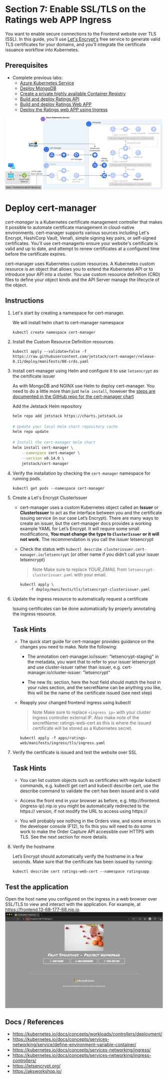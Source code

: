 Section 7: Enable SSL/TLS on the Ratings web APP Ingress
==

You want to enable secure connections to the Frontend website over TLS (SSL). In this guide, you'll use [Let's Encrypt's](https://letsencrypt.org/) free service to generate valid TLS certificates for your domains, and you’ll integrate the certificate issuance workflow into Kubernetes.

## Prerequisites
* Complete previous labs:
    * [Azure Kubernetes Service](../create-aks-cluster/README.md)
    * [Deploy MongoDB](../deploy-mongodb/README.md)
    * [Create a private highly available Container Registry](../azure-container-registry/README.md)
    * [Build and deploy Ratings API](labs/ratings-api/README.md)
    * [Build and deploy Ratings Web APP](/labs/ratings-web/README.md)
    * [Deploy the Ratings web APP using Ingress](/labs/ingress/README.md)

![TLS Ingress Controller Architecture](/labs/tls-ingress/img/tls-ingress-architecture.svg "TLS Ingress Controller Architecture")

# Deploy cert-manager
*cert-manager* is a Kubernetes certificate management controller that makes it possible to automate certificate management in cloud-native environments. cert-manager supports various sources including Let's Encrypt, HashiCorp Vault, Venafi, simple signing key pairs, or self-signed certificates. You'll use cert-managerto ensure your website's certificate is valid and up to date, and attempt to renew certificates at a configured time before the certificate expires.

cert-manager uses Kubernetes custom resources. A Kubernetes custom resource is an object that allows you to extend the Kubernetes API or to introduce your API into a cluster. You use custom resource definition (CRD) files to define your object kinds and the API Server manage the lifecycle of the object.

## Instructions

1. Let's start by creating a namespace for cert-manager.

    We will install helm chart to cert-manager namespace

    ```
    kubectl create namespace cert-manager
    ```

2. Install the Custom Resource Definition resources

    ```
    kubectl apply --validate=false -f https://raw.githubusercontent.com/jetstack/cert-manager/release-0.11/deploy/manifests/00-crds.yaml
    ```

3. Install cert-manager using Helm and configure it to use `letsencrypt` as the certificate issuer

    As with MongoDB and NGINX use Helm to deploy cert-manager. You need to do a little more than just `helm install`, however the [steps are documented in the GitHub repo for the cert-manager chart](https://github.com/helm/charts/tree/master/stable/cert-manager#installing-the-chart)

    Add the Jetstack Helm repository

    ```bash
    helm repo add jetstack https://charts.jetstack.io

    # Update your local Helm chart repository cache
    helm repo update

    # Install the cert-manager Helm chart
    helm install cert-manager \
        --namespace cert-manager \
        --version v0.14.0 \
        jetstack/cert-manager
    ```
4. Verify the installation by checking the `cert-manager` namespace for running pods.

    ```
    kubectl get pods --namespace cert-manager
    ```

5. Create a Let's Encrypt ClusterIssuer

    * cert-manager uses a custom Kubernetes object called an **Issuer** or **ClusterIssuer** to act as the interface between you and the certificate issuing service (in our case Let’s Encrypt). There are many ways to create an issuer, but the cert-manager docs provides a working example YAML for Let’s Encrypt. It will require some small modifications, **You must change the type to `ClusterIssuer` or it will not work.** The recommendation is you call the issuer letsencrypt

    * Check the status with `kubectl describe clusterissuer.cert-manager.io/letsencrypt` (or other name if you didn’t call your issuer letsencrypt)

        > Note Make sure to replace _YOUR_EMAIL_ from `letsencrypt-clusterissuer.yaml` with your email.

        ```
        kubectl apply \
            -f deploy/manifests/tls/letsencrypt-clusterissuer.yaml
        ```

6. Update the ingress resource to automatically request a certificate

    Issuing certificates can be done automatically by properly annotating the ingress resource.

    ## Task Hints
    
    * The quick start guide for cert-manager provides guidance on the changes you need to make. Note the following:

        * The annotation cert-manager.io/issuer: "letsencrypt-staging" in the metadata, you want that to refer to your issuer letsencrypt and use cluster-issuer rather than issuer, e.g. cert-manager.io/cluster-issuer: "letsencrypt"

        * The new tls: section, here the host field should match the host in your rules section, and the secretName can be anything you like, this will be the name of the certificate issued (see next step)
    * Reapply your changed frontend ingress using kubectl

        > Note Make sure to replace `<ingress ip>` with your cluster ingress controller external IP. Also make note of the secretName: ratings-web-cert as this is where the issued certificate will be stored as a Kubernetes secret.

        ```
        kubectl apply -f apps/ratings-web/manifests/ingress/tls/ingress.yaml
        ```

6. Verify the certificate is issued and test the website over SSL

    ## Task Hints

    * You can list custom objects such as certificates with regular kubectl commands, e.g. kubectl get cert and kubectl describe cert, use the describe command to validate the cert has been issued and is valid

    * Access the front end in your browser as before, e.g. http://frontend.{ingress-ip}.nip.io you might be automatically redirected to the https:// version, if not modify the URL to access using https://

    * You will probably see nothing in the Orders view, and some errors in the developer console (F12), to fix this you will need to do some work to make the Order Capture API accessible over HTTPS with TLS. See the next section for more details.


7. Verify the hostname

    Let’s Encrypt should automatically verify the hostname in a few seconds. Make sure that the certificate has been issued by running:

    ```
    kubectl describe cert ratings-web-cert --namespace ratingsapp
    ```
    
## Test the application
Open the host name you configured on the ingress in a web browser over SSL/TLS to view and interact with the application. For example, at https://frontend.13-68-177-68.nip.io.
    ![Frontend with TLS](/labs/tls-ingress/img/ratings-web-ingress-tls.png "Frontend with TLS")


## Docs / References

* https://kubernetes.io/docs/concepts/workloads/controllers/deployment/
* https://kubernetes.io/docs/concepts/services-networking/service/define-environment-variable-container/
* https://kubernetes.io/docs/concepts/services-networking/ingress/
* https://kubernetes.io/docs/concepts/services-networking/ingress-controllers/
* https://letsencrypt.org/
* https://aksworkshop.io/
